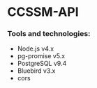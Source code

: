 # CCSSM-API

### Tools and technologies:

- Node.js v4.x
- pg-promise v5.x
- PostgreSQL v9.4
- Bluebird v3.x
- cors
